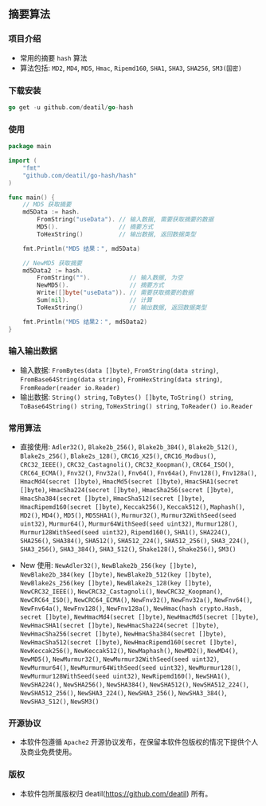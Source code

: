 ## 摘要算法


### 项目介绍

*  常用的摘要 `hash` 算法
*  算法包括: `MD2`, `MD4`, `MD5`, `Hmac`, `Ripemd160`, `SHA1`, `SHA3`, `SHA256`, `SM3(国密)`


### 下载安装

~~~go
go get -u github.com/deatil/go-hash
~~~


### 使用

~~~go
package main

import (
    "fmt"
    "github.com/deatil/go-hash/hash"
)

func main() {
    // MD5 获取摘要
    md5Data := hash.
        FromString("useData"). // 输入数据, 需要获取摘要的数据
        MD5().                 // 摘要方式
        ToHexString()          // 输出数据, 返回数据类型

    fmt.Println("MD5 结果：", md5Data)

    // NewMD5 获取摘要
    md5Data2 := hash.
        FromString("").           // 输入数据, 为空
        NewMD5().                 // 摘要方式
        Write([]byte("useData")). // 需要获取摘要的数据
        Sum(nil).                 // 计算
        ToHexString()             // 输出数据, 返回数据类型

    fmt.Println("MD5 结果2：", md5Data2)
}

~~~


### 输入输出数据

*  输入数据:
`FromBytes(data []byte)`, `FromString(data string)`, `FromBase64String(data string)`, `FromHexString(data string)`, `FromReader(reader io.Reader)`
*  输出数据:
`String() string`, `ToBytes() []byte`, `ToString() string`, `ToBase64String() string`, `ToHexString() string`, `ToReader() io.Reader`


### 常用算法

*  直接使用:
`Adler32()`, 
`Blake2b_256()`, `Blake2b_384()`, `Blake2b_512()`, `Blake2s_256()`, `Blake2s_128()`, 
`CRC16_X25()`, `CRC16_Modbus()`, 
`CRC32_IEEE()`, `CRC32_Castagnoli()`, `CRC32_Koopman()`, 
`CRC64_ISO()`, `CRC64_ECMA()`, 
`Fnv32()`, `Fnv32a()`, `Fnv64()`, `Fnv64a()`, `Fnv128()`, `Fnv128a()`,
`HmacMd4(secret []byte)`, `HmacMd5(secret []byte)`, 
`HmacSHA1(secret []byte)`, `HmacSha224(secret []byte)`, 
`HmacSha256(secret []byte)`, `HmacSha384(secret []byte)`, 
`HmacSha512(secret []byte)`, `HmacRipemd160(secret []byte)`, 
`Keccak256()`, `Keccak512()`, 
`Maphash()`, 
`MD2()`, `MD4()`, `MD5()`, `MD5SHA1()`, 
`Murmur32()`, `Murmur32WithSeed(seed uint32)`, 
`Murmur64()`, `Murmur64WithSeed(seed uint32)`, 
`Murmur128()`, `Murmur128WithSeed(seed uint32)`, 
`Ripemd160()`, 
`SHA1()`, `SHA224()`, `SHA256()`, `SHA384()`, `SHA512()`, `SHA512_224()`, `SHA512_256()`, 
`SHA3_224()`, `SHA3_256()`, `SHA3_384()`, `SHA3_512()`, 
`Shake128()`, `Shake256()`, 
`SM3()`

*  New 使用:
`NewAdler32()`, 
`NewBlake2b_256(key []byte)`, `NewBlake2b_384(key []byte)`, `NewBlake2b_512(key []byte)`, `NewBlake2s_256(key []byte)`, `NewBlake2s_128(key []byte)`, 
`NewCRC32_IEEE()`, `NewCRC32_Castagnoli()`, `NewCRC32_Koopman()`, 
`NewCRC64_ISO()`, `NewCRC64_ECMA()`, 
`NewFnv32()`, `NewFnv32a()`, `NewFnv64()`, `NewFnv64a()`, `NewFnv128()`, `NewFnv128a()`, 
`NewHmac(hash crypto.Hash, secret []byte)`, 
`NewHmacMd4(secret []byte)`, `NewHmacMd5(secret []byte)`, 
`NewHmacSHA1(secret []byte)`, `NewHmacSha224(secret []byte)`, 
`NewHmacSha256(secret []byte)`, `NewHmacSha384(secret []byte)`, 
`NewHmacSha512(secret []byte)`, `NewHmacRipemd160(secret []byte)`, 
`NewKeccak256()`, `NewKeccak512()`, 
`NewMaphash()`, 
`NewMD2()`, `NewMD4()`, `NewMD5()`, 
`NewMurmur32()`, `NewMurmur32WithSeed(seed uint32)`, 
`NewMurmur64()`, `NewMurmur64WithSeed(seed uint32)`, 
`NewMurmur128()`, `NewMurmur128WithSeed(seed uint32)`, 
`NewRipemd160()`, 
`NewSHA1()`, `NewSHA224()`, `NewSHA256()`, `NewSHA384()`, `NewSHA512()`, `NewSHA512_224()`, `NewSHA512_256()`, 
`NewSHA3_224()`, `NewSHA3_256()`, `NewSHA3_384()`, `NewSHA3_512()`, 
`NewSM3()`


### 开源协议

*  本软件包遵循 `Apache2` 开源协议发布，在保留本软件包版权的情况下提供个人及商业免费使用。


### 版权

*  本软件包所属版权归 deatil(https://github.com/deatil) 所有。

